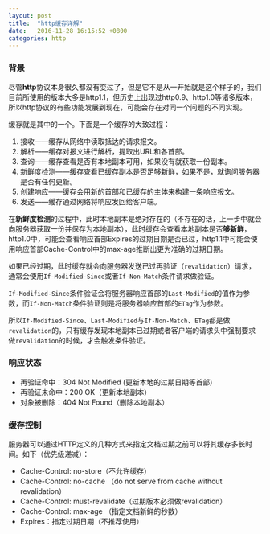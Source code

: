 ```yaml
---
layout: post
title:  "http缓存详解"
date:   2016-11-28 16:15:52 +0800
categories: http
---
```

### 背景
尽管**http**协议本身很久都没有变过了，但是它不是从一开始就是这个样子的，我们目前所使用的版本大多是http1.1，但历史上出现过http0.9、http1.0等诸多版本，所以http协议的有些功能发展到现在，可能会存在对同一个问题的不同实现。

缓存就是其中的一个。下面是一个缓存的大致过程：

1. 接收——缓存从网络中读取抵达的请求报文。
2. 解析——缓存对报文进行解析，提取出URL和各首部。
3. 查询——缓存查看是否有本地副本可用，如果没有就获取一份副本。
4. 新鲜度检测——缓存查看已缓存副本是否足够新鲜，如果不是，就询问服务器是否有任何更新。
5. 创建响应——缓存会用新的首部和已缓存的主体来构建一条响应报文。
6. 发送——缓存通过网络将响应发回给客户端。

在**新鲜度检测**的过程中，此时本地副本是绝对存在的（不存在的话，上一步中就会向服务器获取一份并保存为本地副本），此时缓存会查看本地副本是否**够新鲜**，http1.0中，可能会查看响应首部Expires的过期日期是否已过，http1.1中可能会使用响应首部Cache-Control中的max-age推断出更为准确的过期日期。

如果已经过期，此时缓存就会向服务器发送已过再验证（`revalidation`）请求，通常会使用`If-Modified-Since`或者`If-Non-Match`条件请求做验证。

`If-Modified-Since`条件验证会将服务器响应首部的`Last-Modified`的值作为参数，而`If-Non-Match`条件验证则是将服务器响应首部的`ETag`作为参数。

所以`If-Modified-Since`、`Last-Modified`与`If-Non-Match`、`ETag`都是做`revalidation`的，只有缓存发现本地副本已过期或者客户端的请求头中强制要求做`revalidation`的时候，才会触发条件验证。

### 响应状态
- 再验证命中：304 Not Modified (更新本地的过期日期等首部)
- 再验证未命中：200 OK（更新本地副本）
- 对象被删除：404 Not Found（删除本地副本）

### 缓存控制
服务器可以通过HTTP定义的几种方式来指定文档过期之前可以将其缓存多长时间。如下（优先级递减）：

- Cache-Control: no-store（不允许缓存）
- Cache-Control: no-cache （do not serve from cache without revalidation）
- Cache-Control: must-revalidate（过期版本必须做revalidation）
- Cache-Control: max-age （指定文档新鲜的秒数）
- Expires：指定过期日期（不推荐使用）